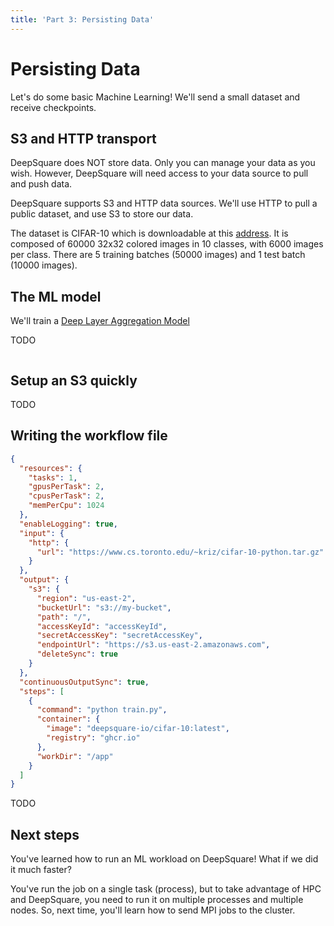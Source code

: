 ```yaml
---
title: 'Part 3: Persisting Data'
---
```


# Persisting Data

Let's do some basic Machine Learning! We'll send a small dataset and receive checkpoints.

## S3 and HTTP transport

DeepSquare does NOT store data. Only you can manage your data as you wish. However, DeepSquare will need access to your data source to pull and push data.

DeepSquare supports S3 and HTTP data sources. We'll use HTTP to pull a public dataset, and use S3 to store our data.

The dataset is CIFAR-10 which is downloadable at this [address](https://www.cs.toronto.edu/~kriz/cifar-10-python.tar.gz). It is composed of 60000 32x32 colored images in 10 classes, with 6000 images per class. There are 5 training batches (50000 images) and 1 test batch (10000 images).

## The ML model

We'll train a [Deep Layer Aggregation Model](https://arxiv.org/abs/1707.06484)

TODO

```

```

## Setup an S3 quickly

TODO

## Writing the workflow file

```json title="Workflow"
{
  "resources": {
    "tasks": 1,
    "gpusPerTask": 2,
    "cpusPerTask": 2,
    "memPerCpu": 1024
  },
  "enableLogging": true,
  "input": {
    "http": {
      "url": "https://www.cs.toronto.edu/~kriz/cifar-10-python.tar.gz"
    }
  },
  "output": {
    "s3": {
      "region": "us‑east‑2",
      "bucketUrl": "s3://my-bucket",
      "path": "/",
      "accessKeyId": "accessKeyId",
      "secretAccessKey": "secretAccessKey",
      "endpointUrl": "https://s3.us‑east‑2.amazonaws.com",
      "deleteSync": true
    }
  },
  "continuousOutputSync": true,
  "steps": [
    {
      "command": "python train.py",
      "container": {
        "image": "deepsquare-io/cifar-10:latest",
        "registry": "ghcr.io"
      },
      "workDir": "/app"
    }
  ]
}
```

TODO

## Next steps

You've learned how to run an ML workload on DeepSquare! What if we did it much faster?

You've run the job on a single task (process), but to take advantage of HPC and DeepSquare, you need to run it on multiple processes and multiple nodes. So, next time, you'll learn how to send MPI jobs to the cluster.
